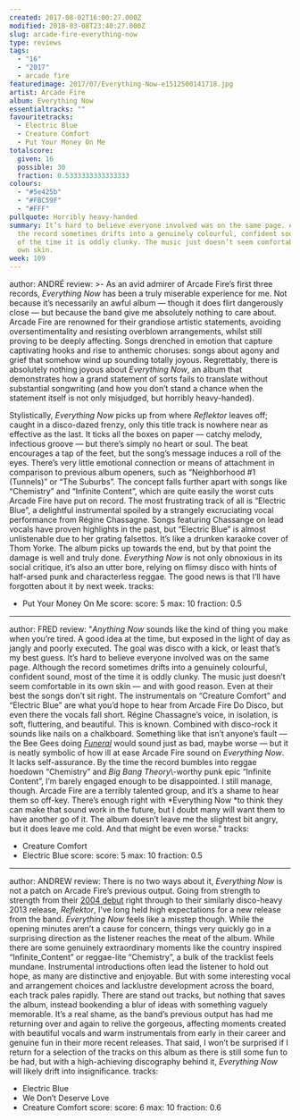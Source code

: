```yaml
---
created: 2017-08-02T16:00:27.000Z
modified: 2018-03-08T23:40:27.000Z
slug: arcade-fire-everything-now
type: reviews
tags:
  - "16"
  - "2017"
  - arcade fire
featuredimage: 2017/07/Everything-Now-e1512500141718.jpg
artist: Arcade Fire
album: Everything Now
essentialtracks: ""
favouritetracks:
  - Electric Blue
  - Creature Comfort
  - Put Your Money On Me
totalscore:
  given: 16
  possible: 30
  fraction: 0.5333333333333333
colours:
  - "#5e425b"
  - "#FBC59F"
  - "#FFF"
pullquote: Horribly heavy-handed
summary: It’s hard to believe everyone involved was on the same page. Although
  the record sometimes drifts into a genuinely colourful, confident sound, most
  of the time it is oddly clunky. The music just doesn’t seem comfortable in its
  own skin.
week: 109
---
```

author: ANDRÉ
review: >-
  As an avid admirer of Arcade Fire’s first three records, *Everything Now* has
  been a truly miserable experience for me. Not because it’s necessarily an
  awful album — though it does flirt dangerously close — but because the band
  give me absolutely nothing to care about. Arcade Fire are renowned for their
  grandiose artistic statements, avoiding oversentimentality and resisting
  overblown arrangements, whilst still proving to be deeply affecting. Songs
  drenched in emotion that capture captivating hooks and rise to anthemic
  choruses: songs about agony and grief that somehow wind up sounding totally
  joyous. Regrettably, there is absolutely nothing joyous about *Everything
  Now*, an album that demonstrates how a grand statement of sorts fails to
  translate without substantial songwriting (and how you don’t stand a chance
  when the statement itself is not only misjudged, but horribly heavy-handed).

  Stylistically, *Everything Now* picks up from where *Reflektor* leaves off; caught in a disco-dazed frenzy, only this title track is nowhere near as effective as the last. It ticks all the boxes on paper — catchy melody, infectious groove — but there’s simply no heart or soul. The beat encourages a tap of the feet, but the song’s message induces a roll of the eyes. There’s very little emotional connection or means of attachment in comparison to previous album openers, such as “Neighborhood #1 (Tunnels)” or “The Suburbs”. The concept falls further apart with songs like “Chemistry” and “Infinite Content”, which are quite easily the worst cuts Arcade Fire have put on record. The most frustrating track of all is “Electric Blue”, a delightful instrumental spoiled by a strangely excruciating vocal performance from Régine Chassagne. Songs featuring Chassange on lead vocals have proven highlights in the past, but “Electric Blue” is almost unlistenable due to her grating falsettos. It’s like a drunken karaoke cover of Thom Yorke. The album picks up towards the end, but by that point the damage is well and truly done. *Everything Now* is not only obnoxious in its social critique, it’s also an utter bore, relying on flimsy disco with hints of half-arsed punk and characterless reggae. The good news is that I’ll have forgotten about it by next week.
tracks:
  - Put Your Money On Me
score:
  score: 5
  max: 10
  fraction: 0.5
---
author: FRED
review: "*Anything Now* sounds like the kind of thing you make when you’re
  tired. A good idea at the time, but exposed in the light of day as jangly and
  poorly executed. The goal was disco with a kick, or least that’s my best
  guess. It’s hard to believe everyone involved was on the same page. Although
  the record sometimes drifts into a genuinely colourful, confident sound, most
  of the time it is oddly clunky. The music just doesn’t seem comfortable in its
  own skin — and with good reason. Even at their best the songs don’t sit right.
  The instrumentals on “Creature Comfort” and “Electric Blue” are what you’d
  hope to hear from Arcade Fire Do Disco, but even there the vocals fall short.
  Régine Chassagne’s voice, in isolation, is soft, fluttering, and beautiful.
  This is known. Combined with disco-rock it sounds like nails on a chalkboard.
  Something like that isn’t anyone’s fault — the Bee Gees doing
  [*Funeral*](<https://audioxide.com/reviews/funeral/>) would sound just as bad,
  maybe worse — but it is neatly symbolic of how ill at ease Arcade Fire sound
  on *Everything Now*. It lacks self-assurance. By the time the record bumbles
  into reggae hoedown “Chemistry” and *Big Bang Theory*\\-worthy punk epic
  “Infinite Content”, I’m barely engaged enough to be disappointed. I still
  manage, though. Arcade Fire are a terribly talented group, and it’s a shame to
  hear them so off-key. There’s enough right with *Everything Now *to think they
  can make that sound work in the future, but I doubt many will want them to
  have another go of it. The album doesn’t leave me the slightest bit angry, but
  it does leave me cold. And that might be even worse."
tracks:
  - Creature Comfort
  - ­Electric Blue
score:
  score: 5
  max: 10
  fraction: 0.5
---
author: ANDREW
review: There is no two ways about it, *Everything Now* is not a patch on Arcade
  Fire’s previous output. Going from strength to strength from their [2004
  debut](<https://audioxide.com/reviews/funeral/>) right through to their
  similarly disco-heavy 2013 release, *Reflektor*, I’ve long held high
  expectations for a new release from the band. *Everything Now* feels like a
  misstep though. While the opening minutes aren’t a cause for concern, things
  very quickly go in a surprising direction as the listener reaches the meat of
  the album. While there are some genuinely extraordinary moments like the
  country inspired “Infinite\_Content” or reggae-lite “Chemistry”, a bulk of the
  tracklist feels mundane. Instrumental introductions often lead the listener to
  hold out hope, as many are distinctive and enjoyable. But with some
  interesting vocal and arrangement choices and lacklustre development across
  the board, each track pales rapidly. There are stand out tracks, but nothing
  that saves the album, instead bookending a blur of ideas with something
  vaguely memorable. It’s a real shame, as the band’s previous output has had me
  returning over and again to relive the gorgeous, affecting moments created
  with beautiful vocals and warm instrumentals from early in their career and
  genuine fun in their more recent releases. That said, I won’t be surprised if
  I return for a selection of the tracks on this album as there is still some
  fun to be had, but with a high-achieving discography behind it, *Everything
  Now* will likely drift into insignificance.
tracks:
  - Electric Blue
  - ­We Don’t Deserve Love
  - ­Creature Comfort
score:
  score: 6
  max: 10
  fraction: 0.6
